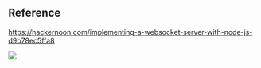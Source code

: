

## Reference

https://hackernoon.com/implementing-a-websocket-server-with-node-js-d9b78ec5ffa8

![](http://rafalgolarz.com/img/posts/websocket_frame.png)
